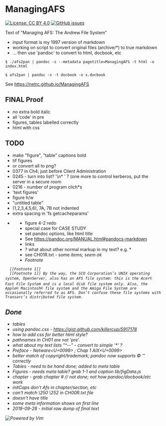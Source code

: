 # ManagingAFS

[![License: CC BY 4.0](https://img.shields.io/badge/License-CC%20BY%204.0-lightgrey.svg)](https://creativecommons.org/licenses/by/4.0/) [![GitHub issues](https://img.shields.io/github/issues-raw/netrc/ManagingAFS)](https://github.com/netrc/ManagingAFS/issues)

Text of "Managing AFS: The Andrew File System"

* input format is my 1997 version of markdown
* working on script to convert original files (archive/*) to true markdown
* ... then use 'pandoc' to convert to html, docbook, etc

```
$ ./afs2pan | pandoc -s --metadata pagetitle=ManagingAFS -t html -o index.html

$ afs2pan | pandoc -s -t docbook -o x.docbook
```

See https://netrc.github.io/ManagingAFS

## FINAL Proof
* no extra bold italic
* all 'code' in pre
* figures, tables labelled correctly
* html with css

## TODO
* make "figure", "table" captions bold
* tif figures
* or convert all to png?
* 0377 in Ch4; just before Client Administration
* 0245 - turn into list? '\n* ' ? (one more to control kerberos, put the server in a secure room
* 0216 - number of program clich*s
* 'text figures'
* figure h/w
* "untitled table"
* (1,2,3,4,5,6), 7A, 7B not indented
* extra spacing in 'fs getcacheparams'
* <dir needs to change
* figure 4-2 redo
* special case for CASE STUDY
* set pandoc options, like html title
* See https://pandoc.org/MANUAL.html#pandocs-markdown
* links
* ? what about other normal markup in my text? e.g. * 
* see CH01R.txt  - some <I> items; seem ok
* Footnote
```
  [[Footnote 1]]
  [[Footnote 1]] By the way, the SCO Corporation’s UNIX operating system, OpenServer, also has an AFS file system: this is the Acer© Fast File System and is a local disk file system only. Also, the Apple© Macintosh© file system and the Amiga File System are occasionally referred to as AFS. Don’t confuse these file systems with Transarc’s distributed file system.
```

## Done
* tables
* using pandoc.css - https://gist.github.com/killercup/5917178
* how to add css for better html style?
* pathnames in CH01 are not 'pre'. 
* what about my text lists "^--"  - convert to simple '*' ?
* Preface - Netware<U+0099> ; Chap 1 AIX<U+0099>
* better match of copyright/trademark; pandoc now supports &copy; &trade; correctly
* Tables - need to be hand done; added to meta table
* Figures - needs meta table? grab 1-1 and caption   lib/figData.js
* chapter - grab chapter # // not done; not how pandoc/docbook/etc work
* initCaps don't Afs in chapter/section, etc
* can't match \250 \252 in CH00R.txt file
* doesn't have title
* some meta information shows on first line
* 2019-09-28 - initial raw dump of final text

![Powered by Vim](https://www.vim.org/images/vim_created.gif)


